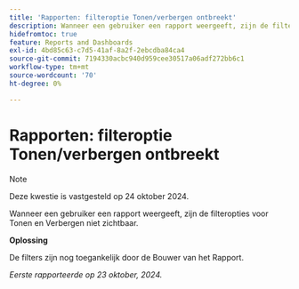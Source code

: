 ```yaml
---
title: 'Rapporten: filteroptie Tonen/verbergen ontbreekt'
description: Wanneer een gebruiker een rapport weergeeft, zijn de filteropties voor weergeven en verbergen niet zichtbaar.
hidefromtoc: true
feature: Reports and Dashboards
exl-id: 4bd85c63-c7d5-41af-8a2f-2ebcdba84ca4
source-git-commit: 7194330acbc940d959cee30517a06adf272bb6c1
workflow-type: tm+mt
source-wordcount: '70'
ht-degree: 0%

---
```


# Rapporten: filteroptie Tonen/verbergen ontbreekt

>[!NOTE]
>
>Deze kwestie is vastgesteld op 24 oktober 2024.

Wanneer een gebruiker een rapport weergeeft, zijn de filteropties voor Tonen en Verbergen niet zichtbaar.

**Oplossing**

De filters zijn nog toegankelijk door de Bouwer van het Rapport.

_Eerste rapporteerde op 23 oktober, 2024._
